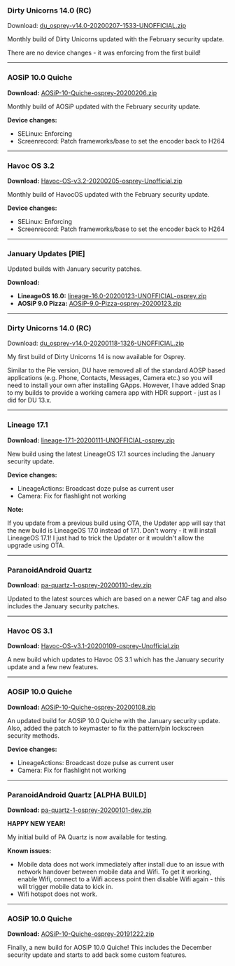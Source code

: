 ### Dirty Unicorns 14.0 (RC)

Download: [du_osprey-v14.0-20200207-1533-UNOFFICIAL.zip](https://sourceforge.net/projects/chil360-android/files/du-14.x/osprey/du_osprey-v14.0-20200207-1533-UNOFFICIAL.zip/download)

Monthly build of Dirty Unicorns updated with the February security update.

There are no device changes - it was enforcing from the first build!

<hr>

### AOSiP 10.0 Quiche

**Download:** [AOSiP-10-Quiche-osprey-20200206.zip](https://sourceforge.net/projects/chil360-android/files/aosip-10.0/osprey/AOSiP-10-Quiche-osprey-20200206.zip/download)

Monthly build of AOSiP updated with the February security update.

**Device changes:**
- SELinux: Enforcing
- Screenrecord: Patch frameworks/base to set the encoder back to H264

<hr>

### Havoc OS 3.2

**Download:** [Havoc-OS-v3.2-20200205-osprey-Unofficial.zip](https://sourceforge.net/projects/chil360-android/files/havoc-3.x/osprey/Havoc-OS-v3.2-20200205-osprey-Unofficial.zip/download)

Monthly build of HavocOS updated with the February security update.

**Device changes:**
- SELinux: Enforcing
- Screenrecord: Patch frameworks/base to set the encoder back to H264

<hr>

### January Updates [PIE]

Updated builds with January security patches.

**Download:**
- **LineageOS 16.0:** [lineage-16.0-20200123-UNOFFICIAL-osprey.zip](https://www.androidfilehost.com/?fid=4349826312261708904)
- **AOSiP 9.0 Pizza:** [AOSiP-9.0-Pizza-osprey-20200123.zip](https://www.androidfilehost.com/?fid=4349826312261708958)

<hr>

### Dirty Unicorns 14.0 (RC)

Download: [du_osprey-v14.0-20200118-1326-UNOFFICIAL.zip](https://sourceforge.net/projects/chil360-android/files/du-14.x/osprey/du_osprey-v14.0-20200118-1326-UNOFFICIAL.zip/download)

My first build of Dirty Unicorns 14 is now available for Osprey.

Similar to the Pie version, DU have removed all of the standard AOSP based applications (e.g. Phone, Contacts, Messages, Camera etc.) so you will need to install your own after installing GApps.
However, I have added Snap to my builds to provide a working camera app with HDR support - just as I did for DU 13.x. 

<hr>

### Lineage 17.1

**Download:** [lineage-17.1-20200111-UNOFFICIAL-osprey.zip](https://sourceforge.net/projects/chil360-android/files/lineage-17.1/osprey/lineage-17.1-20200111-UNOFFICIAL-osprey.zip/download)

New build using the latest LineageOS 17.1 sources including the January security update.

**Device changes:**
- LineageActions: Broadcast doze pulse as current user
- Camera: Fix for flashlight not working

**Note:**

If you update from a previous build using OTA, the Updater app will say that the new build is LineageOS 17.0 instead of 17.1. Don't worry - it will install LineageOS 17.1! I just had to trick the Updater or it wouldn't allow the upgrade using OTA.

<hr>

### ParanoidAndroid Quartz

**Download:** [pa-quartz-1-osprey-20200110-dev.zip](https://sourceforge.net/projects/chil360-android/files/pa-quartz/osprey/pa-quartz-1-osprey-20200110-dev.zip/download)

Updated to the latest sources which are based on a newer CAF tag and also includes the January security patches.

<hr>

### Havoc OS 3.1

**Download:** [Havoc-OS-v3.1-20200109-osprey-Unofficial.zip](https://sourceforge.net/projects/chil360-android/files/havoc-3.x/osprey/Havoc-OS-v3.1-20200109-osprey-Unofficial.zip/download)

A new build which updates to Havoc OS 3.1 which has the January security update and a few new features.

<hr>

### AOSiP 10.0 Quiche

**Download:** [AOSiP-10-Quiche-osprey-20200108.zip](https://sourceforge.net/projects/chil360-android/files/aosip-10.0/osprey/AOSiP-10-Quiche-osprey-20200108.zip/download)

An updated build for AOSiP 10.0 Quiche with the January security update.
Also, added the patch to keymaster to fix the pattern/pin lockscreen security methods.

**Device changes:**
- LineageActions: Broadcast doze pulse as current user
- Camera: Fix for flashlight not working

<hr>

### ParanoidAndroid Quartz [ALPHA BUILD]

**Download:** [pa-quartz-1-osprey-20200101-dev.zip](https://sourceforge.net/projects/chil360-android/files/pa-quartz/osprey/pa-quartz-1-osprey-20200101-dev.zip/download)

**HAPPY NEW YEAR!**

My initial build of PA Quartz is now available for testing.

**Known issues:**
- Mobile data does not work immediately after install due to an issue with network handover between mobile data and Wifi. To get it working, enable Wifi, connect to a Wifi access point then disable Wifi again - this will trigger mobile data to kick in.
- Wifi hotspot does not work.

<hr>

### AOSiP 10.0 Quiche

**Download:** [AOSiP-10-Quiche-osprey-20191222.zip](https://sourceforge.net/projects/chil360-android/files/aosip-10.0/osprey/AOSiP-10-Quiche-osprey-20191222.zip/download)

Finally, a new build for AOSiP 10.0 Quiche! This includes the December security update and starts to add back some custom features.


